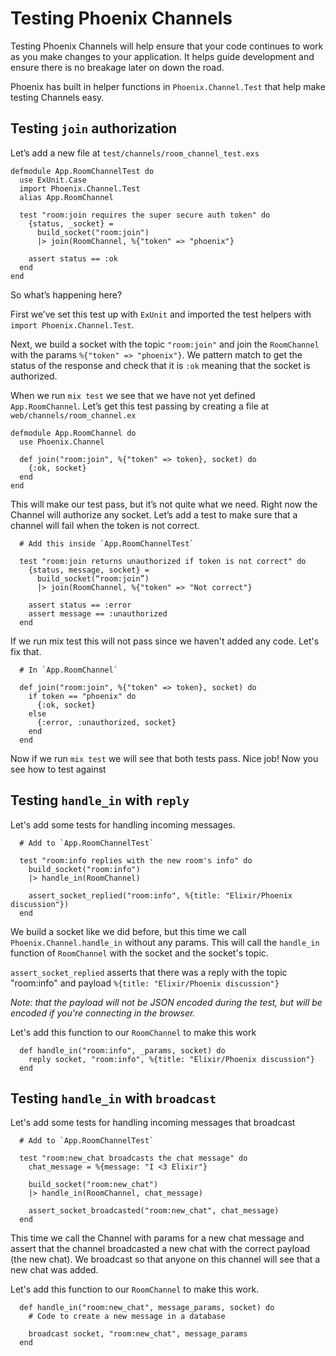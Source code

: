 Testing Phoenix Channels
========================

Testing Phoenix Channels will help ensure that your code continues to work
as you make changes to your application. It helps guide development and
ensure there is no breakage later on down the road.

Phoenix has built in helper functions in `Phoenix.Channel.Test` that help
make testing Channels easy.

## Testing `join` authorization

Let’s add a new file at `test/channels/room_channel_test.exs`

```
defmodule App.RoomChannelTest do
  use ExUnit.Case
  import Phoenix.Channel.Test
  alias App.RoomChannel

  test "room:join requires the super secure auth token" do
    {status, _socket} =
      build_socket("room:join")
      |> join(RoomChannel, %{"token" => "phoenix"}

    assert status == :ok
  end
end
```

So what’s happening here?

First we’ve set this test up with `ExUnit` and imported the test helpers
with `import Phoenix.Channel.Test`.

Next, we build a socket with the topic `"room:join"` and join the
`RoomChannel` with the params `%{"token" => "phoenix"}`. We pattern match to
get the status of the response and check that it is `:ok` meaning that the
socket is authorized.  

When we run `mix test` we see that we have not yet defined
`App.RoomChannel`. Let’s get this test passing by creating a file at
`web/channels/room_channel.ex`

```
defmodule App.RoomChannel do
  use Phoenix.Channel

  def join("room:join", %{"token" => token}, socket) do
    {:ok, socket}
  end
end
```

This will make our test pass, but it’s not quite what we need. Right now the
Channel will authorize any socket. Let’s add a test to make sure that a
channel will fail when the token is not correct.

```
  # Add this inside `App.RoomChannelTest`

  test "room:join returns unauthorized if token is not correct" do
    {status, message, socket} =
      build_socket(“room:join”)
      |> join(RoomChannel, %{"token" => "Not correct"}

    assert status == :error
    assert message == :unauthorized
  end
```

If we run mix test this will not pass since we haven't added any code. Let's
fix that.

```
  # In `App.RoomChannel`

  def join("room:join", %{"token" => token}, socket) do
    if token == "phoenix" do
      {:ok, socket}
    else
      {:error, :unauthorized, socket}
    end
  end
```

Now if we run `mix test` we will see that both tests pass. Nice job! Now you
see how to test against

## Testing `handle_in` with `reply`

Let's add some tests for handling incoming messages.

```
  # Add to `App.RoomChannelTest`

  test "room:info replies with the new room's info" do
    build_socket("room:info")
    |> handle_in(RoomChannel)

    assert_socket_replied("room:info", %{title: "Elixir/Phoenix discussion"})
  end
```

We build a socket like we did before, but this time we call
`Phoenix.Channel.handle_in` without any params. This will call the `handle_in`
function of `RoomChannel` with the socket and the socket's topic.

`assert_socket_replied` asserts that there was a reply with the topic
"room:info" and payload `%{title: "Elixir/Phoenix discussion"}`

_Note: that the payload will not be JSON encoded during the test, but will be
encoded if you're connecting in the browser._

Let's add this function to our `RoomChannel` to make this work

```
  def handle_in("room:info", _params, socket) do
    reply socket, "room:info", %{title: "Elixir/Phoenix discussion"}
  end
```

## Testing `handle_in` with `broadcast`


Let's add some tests for handling incoming messages that broadcast

```
  # Add to `App.RoomChannelTest`

  test "room:new_chat broadcasts the chat message" do
    chat_message = %{message: "I <3 Elixir"}

    build_socket("room:new_chat")
    |> handle_in(RoomChannel, chat_message)

    assert_socket_broadcasted("room:new_chat", chat_message)
  end
```

This time we call the Channel with params for a new chat message and assert
that the channel broadcasted a new chat with the correct payload (the new
chat). We broadcast so that anyone on this channel will see that a new chat
was added.

Let's add this function to our `RoomChannel` to make this work.

```
  def handle_in("room:new_chat", message_params, socket) do
    # Code to create a new message in a database

    broadcast socket, "room:new_chat", message_params
  end
```
